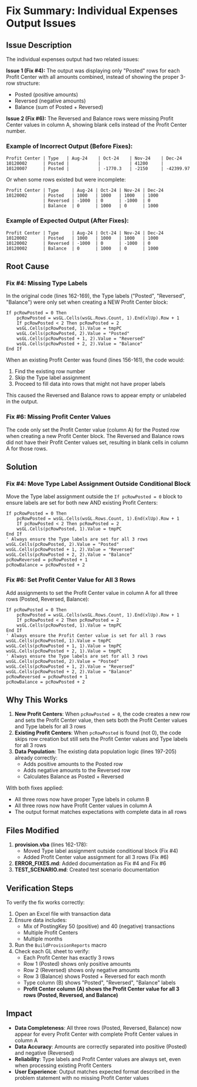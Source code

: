 # Fix Summary: Individual Expenses Output Issues

## Issue Description
The individual expenses output had two related issues:

**Issue 1 (Fix #4):** The output was displaying only "Posted" rows for each Profit Center with all amounts combined, instead of showing the proper 3-row structure:
- Posted (positive amounts)
- Reversed (negative amounts)
- Balance (sum of Posted + Reversed)

**Issue 2 (Fix #6):** The Reversed and Balance rows were missing Profit Center values in column A, showing blank cells instead of the Profit Center number.

### Example of Incorrect Output (Before Fixes):
```
Profit Center | Type   | Aug-24    | Oct-24    | Nov-24    | Dec-24
10120002      | Posted |           |           | 41200     |
10120007      | Posted |           | -1770.3   | -2150     | -42399.97
```
Or when some rows existed but were incomplete:
```
Profit Center | Type     | Aug-24 | Oct-24 | Nov-24 | Dec-24
10120002      | Posted   | 1000   | 1000   | 1000   | 1000
              | Reversed | -1000  | 0      | -1000  | 0
              | Balance  | 0      | 1000   | 0      | 1000
```

### Example of Expected Output (After Fixes):
```
Profit Center | Type     | Aug-24 | Oct-24 | Nov-24 | Dec-24
10120002      | Posted   | 1000   | 1000   | 1000   | 1000
10120002      | Reversed | -1000  | 0      | -1000  | 0
10120002      | Balance  | 0      | 1000   | 0      | 1000
```

## Root Cause

### Fix #4: Missing Type Labels
In the original code (lines 162-169), the Type labels ("Posted", "Reversed", "Balance") were only set when creating a NEW Profit Center block:

```vba
If pcRowPosted = 0 Then
    pcRowPosted = wsGL.Cells(wsGL.Rows.Count, 1).End(xlUp).Row + 1
    If pcRowPosted < 2 Then pcRowPosted = 2
    wsGL.Cells(pcRowPosted, 1).Value = tmpPC
    wsGL.Cells(pcRowPosted, 2).Value = "Posted"
    wsGL.Cells(pcRowPosted + 1, 2).Value = "Reversed"
    wsGL.Cells(pcRowPosted + 2, 2).Value = "Balance"
End If
```

When an existing Profit Center was found (lines 156-161), the code would:
1. Find the existing row number
2. Skip the Type label assignment
3. Proceed to fill data into rows that might not have proper labels

This caused the Reversed and Balance rows to appear empty or unlabeled in the output.

### Fix #6: Missing Profit Center Values
The code only set the Profit Center value (column A) for the Posted row when creating a new Profit Center block. The Reversed and Balance rows did not have their Profit Center values set, resulting in blank cells in column A for those rows.

## Solution

### Fix #4: Move Type Label Assignment Outside Conditional Block
Move the Type label assignment outside the `If pcRowPosted = 0` block to ensure labels are set for both new AND existing Profit Centers:

```vba
If pcRowPosted = 0 Then
    pcRowPosted = wsGL.Cells(wsGL.Rows.Count, 1).End(xlUp).Row + 1
    If pcRowPosted < 2 Then pcRowPosted = 2
    wsGL.Cells(pcRowPosted, 1).Value = tmpPC
End If
' Always ensure the Type labels are set for all 3 rows
wsGL.Cells(pcRowPosted, 2).Value = "Posted"
wsGL.Cells(pcRowPosted + 1, 2).Value = "Reversed"
wsGL.Cells(pcRowPosted + 2, 2).Value = "Balance"
pcRowReversed = pcRowPosted + 1
pcRowBalance = pcRowPosted + 2
```

### Fix #6: Set Profit Center Value for All 3 Rows
Add assignments to set the Profit Center value in column A for all three rows (Posted, Reversed, Balance):

```vba
If pcRowPosted = 0 Then
    pcRowPosted = wsGL.Cells(wsGL.Rows.Count, 1).End(xlUp).Row + 1
    If pcRowPosted < 2 Then pcRowPosted = 2
    wsGL.Cells(pcRowPosted, 1).Value = tmpPC
End If
' Always ensure the Profit Center value is set for all 3 rows
wsGL.Cells(pcRowPosted, 1).Value = tmpPC
wsGL.Cells(pcRowPosted + 1, 1).Value = tmpPC
wsGL.Cells(pcRowPosted + 2, 1).Value = tmpPC
' Always ensure the Type labels are set for all 3 rows
wsGL.Cells(pcRowPosted, 2).Value = "Posted"
wsGL.Cells(pcRowPosted + 1, 2).Value = "Reversed"
wsGL.Cells(pcRowPosted + 2, 2).Value = "Balance"
pcRowReversed = pcRowPosted + 1
pcRowBalance = pcRowPosted + 2
```

## Why This Works
1. **New Profit Centers**: When `pcRowPosted = 0`, the code creates a new row and sets the Profit Center value, then sets both the Profit Center values and Type labels for all 3 rows
2. **Existing Profit Centers**: When `pcRowPosted` is found (not 0), the code skips row creation but still sets the Profit Center values and Type labels for all 3 rows
3. **Data Population**: The existing data population logic (lines 197-205) already correctly:
   - Adds positive amounts to the Posted row
   - Adds negative amounts to the Reversed row
   - Calculates Balance as Posted + Reversed

With both fixes applied:
- All three rows now have proper Type labels in column B
- All three rows now have Profit Center values in column A
- The output format matches expectations with complete data in all rows

## Files Modified
1. **provision.vba** (lines 162-178): 
   - Moved Type label assignment outside conditional block (Fix #4)
   - Added Profit Center value assignment for all 3 rows (Fix #6)
2. **ERROR_FIXES.md**: Added documentation as Fix #4 and Fix #6
3. **TEST_SCENARIO.md**: Created test scenario documentation

## Verification Steps
To verify the fix works correctly:

1. Open an Excel file with transaction data
2. Ensure data includes:
   - Mix of PostingKey 50 (positive) and 40 (negative) transactions
   - Multiple Profit Centers
   - Multiple months
3. Run the `BuildProvisionReports` macro
4. Check each GL sheet to verify:
   - Each Profit Center has exactly 3 rows
   - Row 1 (Posted) shows only positive amounts
   - Row 2 (Reversed) shows only negative amounts
   - Row 3 (Balance) shows Posted + Reversed for each month
   - Type column (B) shows "Posted", "Reversed", "Balance" labels
   - **Profit Center column (A) shows the Profit Center value for all 3 rows (Posted, Reversed, and Balance)**

## Impact
- **Data Completeness**: All three rows (Posted, Reversed, Balance) now appear for every Profit Center with complete Profit Center values in column A
- **Data Accuracy**: Amounts are correctly separated into positive (Posted) and negative (Reversed)
- **Reliability**: Type labels and Profit Center values are always set, even when processing existing Profit Centers
- **User Experience**: Output matches expected format described in the problem statement with no missing Profit Center values
